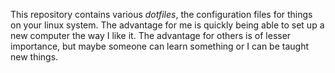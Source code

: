 This repository contains various *dotfiles*, the configuration files
for things on your linux system. The advantage for me is quickly being
able to set up a new computer the way I like it. The advantage for others
is of lesser importance, but maybe someone can learn something or I can
be taught new things.
